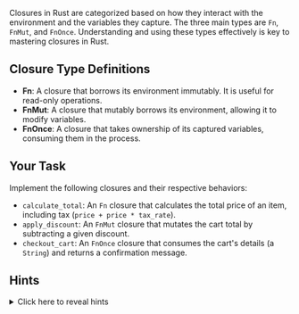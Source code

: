 Closures in Rust are categorized based on how they interact with the environment and the variables they capture. The three main types are `Fn`, `FnMut`, and `FnOnce`. Understanding and using these types effectively is key to mastering closures in Rust.

## Closure Type Definitions

- **Fn**: A closure that borrows its environment immutably. It is useful for read-only operations.
- **FnMut**: A closure that mutably borrows its environment, allowing it to modify variables.
- **FnOnce**: A closure that takes ownership of its captured variables, consuming them in the process.

## Your Task

Implement the following closures and their respective behaviors:

- `calculate_total`: An `Fn` closure that calculates the total price of an item, including tax (`price + price * tax_rate`).
- `apply_discount`: An `FnMut` closure that mutates the cart total by subtracting a given discount.
- `checkout_cart`: An `FnOnce` closure that consumes the cart's details (a `String`) and returns a confirmation message.

## Hints

<details>
<summary>Click here to reveal hints</summary>

- Use `impl Fn`, `impl FnMut`, or `impl FnOnce` to define the types of the closures. e.g.
  ```rust
  impl FnMut(&mut f64, f64),
  ```

</details>
